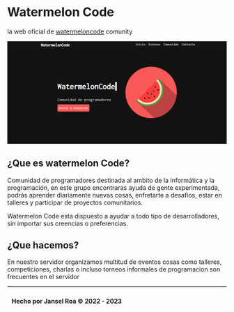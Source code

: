 # Watermelon Code
la web oficial de <a href="https://watermeloncodecomunity.netlify.app/">watermeloncode</a> comunity 

<img src="./preview.png">
<h2>¿Que es watermelon Code?</h2>

<p>
Comunidad de programadores destinada al ambito de la informática y la programación, en este grupo encontraras ayuda de gente experimentada, podrás aprender diariamente nuevas cosas, enfretarte a desafios, estar en talleres y participar de proyectos comunitarios.

Watermelon Code esta dispuesto a ayudar a todo tipo de desarrolladores, sin importar sus creencias o preferencias.
</p>

<h2>¿Que hacemos?</h2>
En nuestro servidor organizamos multitud de eventos cosas como talleres, competiciones, charlas o incluso torneos informales de programacion son frecuentes en el servidor
<br>
<hr>
<p style="padding:10px">
  <strong>Hecho por Jansel Roa &copy 2022 - 2023</string>
</p>
